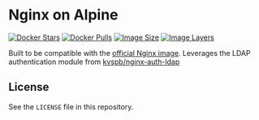 # Nginx on Alpine

[![Docker Stars](https://img.shields.io/docker/stars/dweomer/nginx-auth-ldap.svg)][hub]
[![Docker Pulls](https://img.shields.io/docker/pulls/dweomer/nginx-auth-ldap.svg)][hub]
[![Image Size](https://img.shields.io/imagelayers/image-size/dweomer/nginx-auth-ldap/latest.svg)][layers]
[![Image Layers](https://img.shields.io/imagelayers/layers/dweomer/nginx-auth-ldap/latest.svg)][layers]

Built to be compatible with the [official Nginx image](https://hub.docker.com/_/nginx/). Leverages the LDAP authentication module from [kvspb/nginx-auth-ldap](https://github.com/kvspb/nginx-auth-ldap)

## License

See the `LICENSE` file in this repository.

[hub]: https://hub.docker.com/r/dweomer/nginx-auth-ldap/
[issues]: https://github.com/dweomer/dockerfiles-nginx-auth-ldap/issues
[layers]: https://imagelayers.io/?images=dweomer/nginx-auth-ldap:latest
